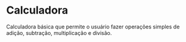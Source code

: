 # Calculadora
Calculadora básica que permite o usuário fazer operações simples de adição, subtração, multiplicação e divisão.
